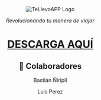 <div align="center">
   <img src="https://github.com/user-attachments/assets/24584832-76db-4f45-b26d-90bbb7488401" alt="TeLlevoAPP Logo">   
   <p><i>Revolucionando tu manera de viajar</i></p>

  <h1>
    <a href="./apk/TeLlevoAPP.apk" download="TeLlevoAPP.apk">DESCARGA AQUÍ</a>
  </h1>
  <h2>👥 Colaboradores</h2>
  <p>Bastián Ñiripil</p>
  <p>Luis Perez</p>
</div>
